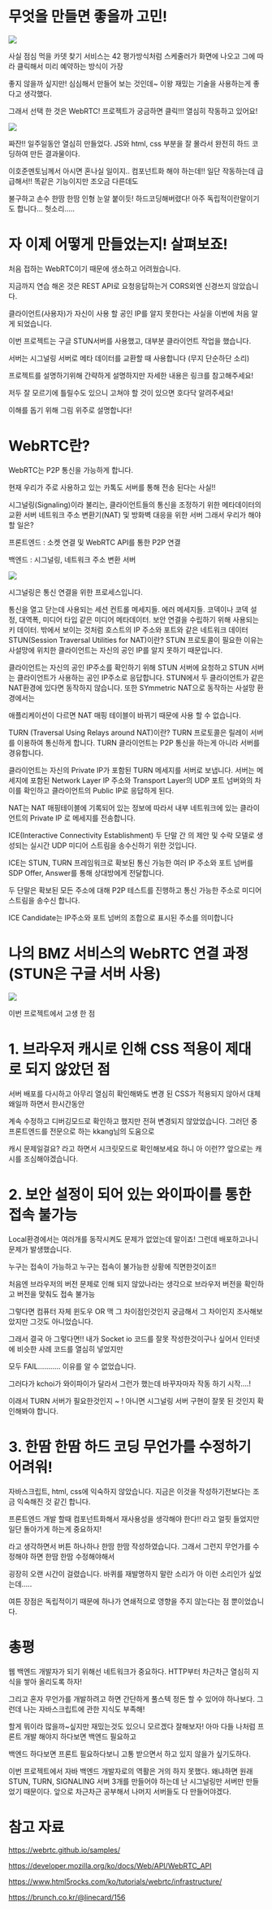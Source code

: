 # 무엇을 만들면 좋을까 고민!

![](https://images.velog.io/images/42seouler/post/c25ec387-67f7-4e49-82e4-b9ef208deb34/image.png)

사실 점심 먹을 카뎃 찾기 서비스는 42 평가방식처럼 스케줄러가 화면에 나오고 그에 따라 클릭해서 미리 예약하는 방식이 가장

좋지 않을까 싶지만! 심심해서 만들어 보는 것인데~ 이왕 재밌는 기술을 사용하는게 좋다고 생각했다.

그래서 선택 한 것은 WebRTC!
프로젝트가 궁금하면 클릭!!! 열심히 작동하고 있어요!

![](https://images.velog.io/images/42seouler/post/a089e966-ebe9-411f-ad8c-da1f0f8d4596/image.png)


짜잔!! 일주일동안 열심히 만들었다.  JS와 html, css 부분을 잘 몰라서 완전히 하드 코딩하여 만든 결과물이다.

이호준멘토님께서 아시면 혼나실 일이지.. 컴포넌트화  해야 하는데!! 일단 작동하는데 급급해서!! 똑같은 기능이지만 조오금 다른데도

불구하고 손수 한땀 한땀 인형 눈알 붙이듯! 하드코딩해버렸다! 아주 독립적이란말이기도 합니다… 헛소리…..

# 자 이제 어떻게 만들었는지! 살펴보죠!
처음 접하는 WebRTC이기 때문에 생소하고 어려웠습니다.

지금까지 연습 해온 것은 REST API로 요청응답하는거 CORS외엔 신경쓰지 않았습니다.

클라이언트(사용자)가 자신이 사용 할 공인 IP를 알지 못한다는 사실을 이번에 처음 알게 되었습니다.

이번 프로젝트는 구글 STUN서버를 사용했고, 대부분 클라이언트 작업을 했습니다.

서버는 시그널링 서버로 메타 데이터를 교환할 때 사용합니다 (무지 단순하단 소리)

프로젝트를 설명하기위해 간략하게 설명하지만 자세한 내용은 링크를 참고해주세요!

저두 잘 모르기에 틀릴수도 있으니 고쳐야 할 것이 있으면 호다닥 알려주세요!

이해를 돕기 위해 그림 위주로 설명합니다!

# WebRTC란?

WebRTC는 P2P 통신을 가능하게 합니다.

현재 우리가 주로 사용하고 있는 카톡도 서버를 통해 전송 된다는 사실!!

시그널링(Signaling)이라 불리는, 클라이언트들의 통신을 조정하기 위한 메타데이터의 교환 서버
네트워크 주소 변환기(NAT) 및 방화벽 대응을 위한 서버
그래서 우리가 해야 할 일은?

프론트엔드 : 소켓 연결 및 WebRTC API를 통한 P2P 연결

백엔드 : 시그널링, 네트워크 주소 변환 서버

![](https://images.velog.io/images/42seouler/post/62a3cf9e-9f9b-4ffc-a9a1-60e74c6e558c/image.png)


시그널링은 통신 연결을 위한 프로세스입니다.

통신을 열고 닫는데 사용되는 세션 컨트롤 메세지들.
에러 메세지들.
코덱이나 코덱 설정, 대역폭, 미디어 타입 같은 미디어 메타데이터.
보안 연결을 수립하기 위해 사용되는 키 데이터.
밖에서 보이는 것처럼 호스트의 IP 주소와 포트와 같은 네트워크 데이터
STUN(Session Traversal Utilities for NAT)이란?
STUN 프로토콜이 필요한 이유는 사설망에 위치한 클라이언트는 자신의 공인 IP를 알지 못하기 때문입니다.

클라이언트는 자신의 공인 IP주소를 확인하기 위해 STUN 서버에 요청하고 STUN 서버는 클라이언트가 사용하는 공인 IP주소로 응답합니다. STUN에서 두 클라이언트가 같은 NAT환경에 있다면 동작하지 않습니다. 또한 SYmmetric NAT으로 동작하는 사설망 환경에서는 

애플리케이션이 다르면 NAT 매핑 테이블이 바뀌기 때문에 사용 할 수 없습니다.

TURN (Traversal Using Relays around NAT)이란?
TURN 프로토콜은 릴레이 서버를 이용하여 통신하게 합니다. TURN 클라이언트는 P2P 통신을 하는게 아니라 서버를 경유합니다.

클라이언트는 자신의 Private IP가 포함된 TURN 메세지를 서버로 보냅니다. 서버는 메세지에 포함된 Network Layer IP 주소와 Transport Layer의 UDP 포트 넘버와의 차이를 확인하고 클라이언트의 Public IP로 응답하게 된다.

NAT는 NAT 매핑테이블에 기록되어 있는 정보에 따라서 내부 네트워크에 있는 클라이언트의 Private IP 로 메세지를 전송합니다.

ICE(Interactive Connectivity Establishment)
두 단말 간 의 제안 및 수락 모델로 생성되는 실시간 UDP 미디어 스트림을 송수신하기 위한 것입니다.

ICE는 STUN, TURN 프레임워크로 확보된 통신 가능한 여러 IP 주소와 포트 넘버를 SDP Offer, Answer를 통해 상대방에게 전달합니다.

두 단말은 확보된 모든 주소에 대해 P2P 테스트를 진행하고 통신 가능한 주소로 미디어 스트림을 송수신 합니다.

ICE Candidate는 IP주소와 포트 넘버의 조합으로 표시된 주소를 의미합니다

# 나의 BMZ 서비스의 WebRTC 연결 과정 (STUN은 구글 서버 사용)

![](https://images.velog.io/images/42seouler/post/9d567692-c816-4947-8e7c-83d77f58b606/image.png)

이번 프로젝트에서 고생 한 점

# 1. 브라우저 캐시로 인해 CSS 적용이 제대로 되지 않았던 점
서버 배포를 다시하고 아무리 열심히 확인해봐도 변경 된 CSS가 적용되지 않아서 대체 왜일까 하면서 한시간동안

계속 수정하고 디버깅모드로 확인하고 했지만 전혀 변경되지 않았었습니다. 그러던 중 프론트엔드를 전문으로 하는 kkang님의 도움으로

캐시 문제일걸요? 라고 하면서 시크릿모드로 확인해보세요 하니 아 이런?? 앞으로는 캐시를 조심해야겠습니다.


# 2. 보안 설정이 되어 있는 와이파이를 통한 접속 불가능
Local환경에서는 여러개를 동작시켜도 문제가 없었는데 말이죠! 그런데 배포하고나니 문제가 발생했습니다.

누구는 접속이 가능하고 누구는 접속이 불가능한 상황에 직면한것이죠!!

처음엔 브라우저의 버전 문제로 인해 되지 않았나라는 생각으로 브라우저 버전을 확인하고 버전을 맞춰도 접속 불가능

그렇다면 컴퓨터 자체 윈도우 OR 맥 그 차이점인것인지 궁금해서 그 차이인지 조사해보았지만 그것도 아니었습니다.

그래서 결국 아 그렇다면!! 내가 Socket io 코드를 잘못 작성한것이구나 싶어서 인터넷에 비슷한 사례 코드를 열심히 넣었지만

모두 FAIL……….. 이유를 알 수 없었습니다.

그러다가 kchoi가 와이파이가 달라서 그런가 했는데 바꾸자마자 작동 하기 시작….!

이래서 TURN 서버가 필요한것인지 ~ ! 아니면 시그널링 서버 구현이 잘못 된 것인지 확인해봐야 합니다.


# 3. 한땀 한땀 하드 코딩 무언가를 수정하기 어려워!
자바스크립트, html, css에 익숙하지 않았습니다. 지금은 이것을 작성하기전보다는 조금 익숙해진 것 같긴 합니다.

프론트엔드 개발 할때 컴포넌트화해서 재사용성을 생각해야 한다!! 라고 얼핏 들었지만 일단 돌아가게 하는게 중요하지!

라고 생각하면서 버튼 하나하나 한땀 한땀 작성하였습니다. 그래서 그런지 무언가를 수정해야 하면 한땀 한땀 수정해야해서

굉장히 오랜 시간이 걸렸습니다. 바퀴를 재발명하지 말란 소리가 아 이런 소리인가 싶었는데…..

여튼 장점은 독립적이기 때문에 하나가 연쇄적으로 영향을 주지 않는다는 점 뿐이었습니다.


# 총평
웹 백엔드 개발자가 되기 위해선 네트워크가 중요하다. HTTP부터 차근차근 열심히 지식을 쌓아 올리도록 하자!

그리고 혼자 무언가를 개발하려고 하면 간단하게 풀스텍 정돈 할 수 있어야 하나보다. 그런데 나는 자바스크립트에 관한 지식도 부족해!

할게 뭐이라 많을까~싶지만 재밌는것도 있으니 모르겠다 잘해보자! 아마 다들 나처럼 프론트 개발 해야지 하다보면 백엔드 필요하고

백엔드 하다보면 프론트 필요하다보니 고통 받으면서 하고 있지 않을가 싶기도하다.

이번 프로젝트에서 자바 백엔드 개발자로의 역활은 거의 하지 못했다. 왜냐하면 원래 STUN, TURN, SIGNALING 서버 3개를 만들어야 하는데 난 시그널링만 서버만 만들었기 때문이다. 앞으로 차근차근 공부해서 나머지 서버들도 다 만들어야겠다.

# 참고 자료

https://webrtc.github.io/samples/

https://developer.mozilla.org/ko/docs/Web/API/WebRTC_API

https://www.html5rocks.com/ko/tutorials/webrtc/infrastructure/

https://brunch.co.kr/@linecard/156

